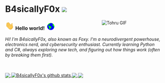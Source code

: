 # B4sicallyF0x&nbsp;<img src="https://i.giphy.com/dvBgr7pA6FTJOMOALY.webp" width="30px">


<!-- 
    &nbsp; [![HitCount](http://hits.dwyl.com/B4sicallyF0x/B4sicallyF0x.svg)](http://hits.dwyl.com/B4sicallyF0x/B4sicallyF0x) 
-->

<img align="right" alt="Tohru GIF" src="https://i.pinimg.com/originals/20/19/e6/2019e65afe87ca768af182dd70d8612a.gif" width="190" />

### <img src="https://github.com/B4sicallyF0x/B4sicallyF0x/blob/main/Assets/Hi.gif" width="29px"> **Hello world!** &nbsp;<img src="https://github.com/B4sicallyF0x/B4sicallyF0x/blob/main/Assets/Earth.gif" width="24px">

<p>
  <em>
      Hi! I'm B4sicallyF0x, also known as Foxy. I'm a neurodivergent powerhouse, electronics nerd, and cybersecurity enthusiast. Currently learning Python and C#, always exploring new tech, and figuring out how things work (often by breaking them first).
  </em>  
</p>

<br>



<br>

<a href="https://github.com/B4sicallyF0x">
  <img align="center" src="https://github-readme-stats.vercel.app/api/top-langs/?username=B4sicallyF0x&theme=dark&hide_langs_below=1" />
</a>

<a href="https://github.com/B4sicallyF0x">
 <img align="center" src="https://github-readme-stats.vercel.app/api?username=B4sicallyF0x&show_icons=true&theme=dark&line_height=27" alt="B4sicallyF0x's github stats"/>
</a>


<a href="https://github.com/B4sicallyF0x/moodle-solver">
  <img align="center" src="https://github-readme-stats.vercel.app/api/pin/?username=B4sicallyF0x&repo=moodle-solver&theme=dark" />
</a>

<a href="https://github.com/B4sicallyF0x/epsilonfruit">
 <img align="center" src="https://github-readme-stats.vercel.app/api/pin/?username=B4sicallyF0x&repo=epsilonfruit&theme=dark" />
</a>

<br>




